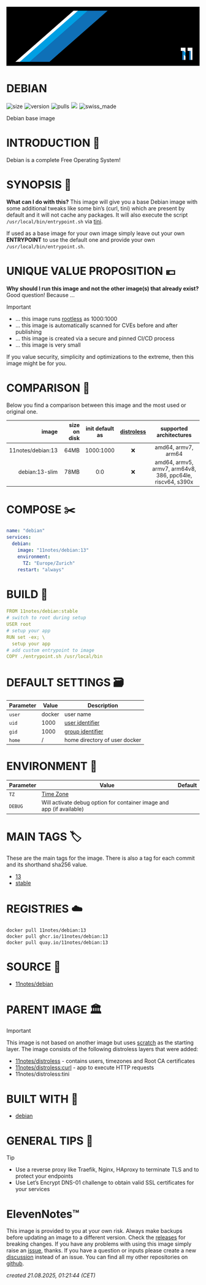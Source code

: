 ![banner](https://github.com/11notes/defaults/blob/main/static/img/banner.png?raw=true)

# DEBIAN
![size](https://img.shields.io/docker/image-size/11notes/debian/13?color=0eb305)![5px](https://github.com/11notes/defaults/blob/main/static/img/transparent5x2px.png?raw=true)![version](https://img.shields.io/docker/v/11notes/debian/13?color=eb7a09)![5px](https://github.com/11notes/defaults/blob/main/static/img/transparent5x2px.png?raw=true)![pulls](https://img.shields.io/docker/pulls/11notes/debian?color=2b75d6)![5px](https://github.com/11notes/defaults/blob/main/static/img/transparent5x2px.png?raw=true)[<img src="https://img.shields.io/github/issues/11notes/docker-DEBIAN?color=7842f5">](https://github.com/11notes/docker-DEBIAN/issues)![5px](https://github.com/11notes/defaults/blob/main/static/img/transparent5x2px.png?raw=true)![swiss_made](https://img.shields.io/badge/Swiss_Made-FFFFFF?labelColor=FF0000&logo=data:image/svg%2bxml;base64,PHN2ZyB2ZXJzaW9uPSIxIiB3aWR0aD0iNTEyIiBoZWlnaHQ9IjUxMiIgdmlld0JveD0iMCAwIDMyIDMyIiB4bWxucz0iaHR0cDovL3d3dy53My5vcmcvMjAwMC9zdmciPgogIDxyZWN0IHdpZHRoPSIzMiIgaGVpZ2h0PSIzMiIgZmlsbD0idHJhbnNwYXJlbnQiLz4KICA8cGF0aCBkPSJtMTMgNmg2djdoN3Y2aC03djdoLTZ2LTdoLTd2LTZoN3oiIGZpbGw9IiNmZmYiLz4KPC9zdmc+)

Debian base image

# INTRODUCTION 📢

Debian is a complete Free Operating System!

# SYNOPSIS 📖
**What can I do with this?** This image will give you a base Debian image with some additional tweaks like some bin’s (curl, tini) which are present by default and it will not cache any packages. It will also execute the script ```/usr/local/bin/entrypoint.sh``` via [tini](https://github.com/krallin/tini).

If used as a base image for your own image simply leave out your own **ENTRYPOINT** to use the default one and provide your own ```/usr/local/bin/entrypoint.sh```.

# UNIQUE VALUE PROPOSITION 💶
**Why should I run this image and not the other image(s) that already exist?** Good question! Because ...

> [!IMPORTANT]
>* ... this image runs [rootless](https://github.com/11notes/RTFM/blob/main/linux/container/image/rootless.md) as 1000:1000
>* ... this image is automatically scanned for CVEs before and after publishing
>* ... this image is created via a secure and pinned CI/CD process
>* ... this image is very small

If you value security, simplicity and optimizations to the extreme, then this image might be for you.

# COMPARISON 🏁
Below you find a comparison between this image and the most used or original one.

| **image** | **size on disk** | **init default as** | **[distroless](https://github.com/11notes/RTFM/blob/main/linux/container/image/distroless.md)** | supported architectures
| ---: | ---: | :---: | :---: | :---: |
| 11notes/debian:13 | 64MB | 1000:1000 | ❌ | amd64, armv7, arm64 |
| debian:13-slim | 78MB | 0:0 | ❌ | amd64, armv5, armv7, arm64v8, 386, ppc64le, riscv64, s390x |

# COMPOSE ✂️
```yaml
name: "debian"
services:
  debian:
    image: "11notes/debian:13"
    environment:
      TZ: "Europe/Zurich"
    restart: "always"
```

# BUILD 🚧
```yaml
FROM 11notes/debian:stable
# switch to root during setup
USER root
# setup your app
RUN set -ex; \
  setup your app
# add custom entrypoint to image
COPY ./entrypoint.sh /usr/local/bin
```

# DEFAULT SETTINGS 🗃️
| Parameter | Value | Description |
| --- | --- | --- |
| `user` | docker | user name |
| `uid` | 1000 | [user identifier](https://en.wikipedia.org/wiki/User_identifier) |
| `gid` | 1000 | [group identifier](https://en.wikipedia.org/wiki/Group_identifier) |
| `home` | / | home directory of user docker |

# ENVIRONMENT 📝
| Parameter | Value | Default |
| --- | --- | --- |
| `TZ` | [Time Zone](https://en.wikipedia.org/wiki/List_of_tz_database_time_zones) | |
| `DEBUG` | Will activate debug option for container image and app (if available) | |

# MAIN TAGS 🏷️
These are the main tags for the image. There is also a tag for each commit and its shorthand sha256 value.

* [13](https://hub.docker.com/r/11notes/debian/tags?name=13)
* [stable](https://hub.docker.com/r/11notes/debian/tags?name=stable)

# REGISTRIES ☁️
```
docker pull 11notes/debian:13
docker pull ghcr.io/11notes/debian:13
docker pull quay.io/11notes/debian:13
```

# SOURCE 💾
* [11notes/debian](https://github.com/11notes/docker-DEBIAN)

# PARENT IMAGE 🏛️
> [!IMPORTANT]
>This image is not based on another image but uses [scratch](https://hub.docker.com/_/scratch) as the starting layer.
>The image consists of the following distroless layers that were added:
>* [11notes/distroless](https://github.com/11notes/docker-distroless/blob/master/arch.dockerfile) - contains users, timezones and Root CA certificates
>* [11notes/distroless:curl](https://github.com/11notes/docker-distroless/blob/master/curl.dockerfile) - app to execute HTTP requests
>* 11notes/distroless:tini

# BUILT WITH 🧰
* [debian](https://debianlinux.org)

# GENERAL TIPS 📌
> [!TIP]
>* Use a reverse proxy like Traefik, Nginx, HAproxy to terminate TLS and to protect your endpoints
>* Use Let’s Encrypt DNS-01 challenge to obtain valid SSL certificates for your services

# ElevenNotes™️
This image is provided to you at your own risk. Always make backups before updating an image to a different version. Check the [releases](https://github.com/11notes/docker-debian/releases) for breaking changes. If you have any problems with using this image simply raise an [issue](https://github.com/11notes/docker-debian/issues), thanks. If you have a question or inputs please create a new [discussion](https://github.com/11notes/docker-debian/discussions) instead of an issue. You can find all my other repositories on [github](https://github.com/11notes?tab=repositories).

*created 21.08.2025, 01:21:44 (CET)*